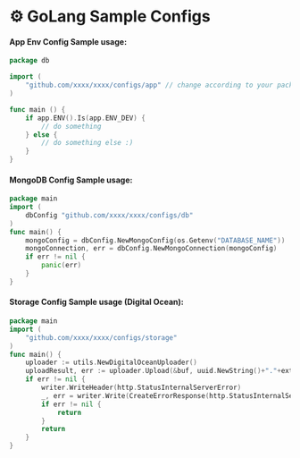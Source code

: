 # ⚙️ GoLang Sample Configs

#### App Env Config Sample usage: 
```go
package db

import (
	"github.com/xxxx/xxxx/configs/app" // change according to your package structure
)

func main () {
    if app.ENV().Is(app.ENV_DEV) {
		// do something
	} else {
		// do something else :)
	}
}
```

#### MongoDB Config Sample usage: 
```go
package main
import (	
	dbConfig "github.com/xxxx/xxxx/configs/db"
)
func main() {
	mongoConfig = dbConfig.NewMongoConfig(os.Getenv("DATABASE_NAME"))
	mongoConnection, err = dbConfig.NewMongoConnection(mongoConfig)
	if err != nil {
		panic(err)
	}
}
```

#### Storage Config Sample usage (Digital Ocean): 
```go
package main
import (	
	"github.com/xxxx/xxxx/configs/storage"
)
func main() {
	uploader := utils.NewDigitalOceanUploader()
	uploadResult, err := uploader.Upload(&buf, uuid.NewString()+"."+extension, "xxxxxxx/", extension)
	if err != nil {
		writer.WriteHeader(http.StatusInternalServerError)
		_, err = writer.Write(CreateErrorResponse(http.StatusInternalServerError, err))
		if err != nil {
			return
		}
		return
	}
}
```
